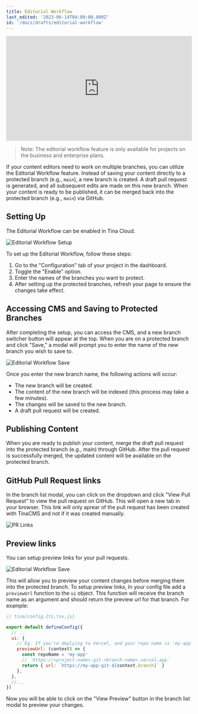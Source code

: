 ```yaml
---
title: Editorial Workflow
last_edited: '2023-06-14T04:00:00.000Z'
id: '/docs/drafts/editorial-workflow'
---
```


<div style="position:relative;padding-top:56.25%;">
  <iframe width="560" frameborder="0" allowfullscreen
      style="position:absolute;top:0;left:0;width:100%;height:100%;" src="https://www.youtube.com/embed/gYukiULGqGc" title="TinaCMS Demo video" allow="accelerometer; autoplay; clipboard-write; encrypted-media; gyroscope; picture-in-picture; web-share">
  </iframe>
</div>

> Note: The editorial workflow feature is only available for projects on the business and enterprise plans.

If your content editors need to work on multiple branches, you can utilize the Editorial Workflow feature. Instead of saving your content directly to a protected branch (e.g., `main`), a new branch is created. A draft pull request is generated, and all subsequent edits are made on this new branch. When your content is ready to be published, it can be merged back into the protected branch (e.g., `main`) via GitHub.

## Setting Up

The Editorial Workflow can be enabled in Tina Cloud.

![Editorial Workflow Setup](https://res.cloudinary.com/forestry-demo/image/upload/v1689016108/blog-media/editorial-workflow/enable-editorial-workflow.png)

To set up the Editorial Workflow, follow these steps:

1. Go to the "Configuration" tab of your project in the dashboard.
2. Toggle the "Enable" option.
3. Enter the names of the branches you want to protect.
4. After setting up the protected branches, refresh your page to ensure the changes take effect.

## Accessing CMS and Saving to Protected Branches

After completing the setup, you can access the CMS, and a new branch switcher button will appear at the top. When you are on a protected branch and click "Save," a modal will prompt you to enter the name of the new branch you wish to save to.

![Editorial Workflow Save](https://res.cloudinary.com/forestry-demo/image/upload/v1689033651/blog-media/editorial-workflow/create-branch_bgpgwn.png)

Once you enter the new branch name, the following actions will occur:

- The new branch will be created.
- The content of the new branch will be indexed (this process may take a few minutes).
- The changes will be saved to the new branch.
- A draft pull request will be created.

## Publishing Content

When you are ready to publish your content, merge the draft pull request into the protected branch (e.g., main) through GitHub. After the pull request is successfully merged, the updated content will be available on the protected branch.

## GitHub Pull Request links

In the branch list modal, you can click on the dropdown and click "View Pull Request" to view the pull request on GitHub. This will open a new tab in your browser. This link will only aprear of the pull request has been created with TinaCMS and not if it was created manually.

![PR Links](https://res.cloudinary.com/forestry-demo/image/upload/v1689082820/blog-media/editorial-workflow/preview-link.png)

## Preview links

You can setup preview links for your pull requests.

![Editorial Workflow Save](https://res.cloudinary.com/forestry-demo/image/upload/v1689035096/blog-media/editorial-workflow/share-btn_xvmxii.png)

This will allow you to preview your content changes before merging them into the protected branch. To setup preview links, In your config file add a `previewUrl` function to the `ui` object. This function will receive the branch name as an argument and should return the preview url for that branch. For example:

```js
// tina/config.{ts,tsx,js}

export default defineConfig({
  // ...
  ui: {
    // Eg. If you're deplying to Vercel, and your repo name is 'my-app', Vercel's preview URL would be based on the branch:
    previewUrl: (context) => {
      const repoName = 'my-app'
      // `https://<project-name>-git-<branch-name>.vercel.app`
      return { url: `https://my-app-git-${context.branch}` }
    },
  },
  //...
})
```

Now you will be able to click on the "View Preview" button in the branch list modal to preview your changes.
